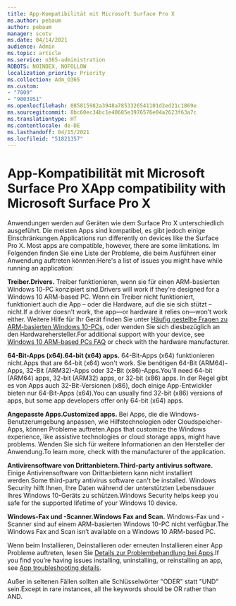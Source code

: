```yaml
---
title: App-Kompatibilität mit Microsoft Surface Pro X
ms.author: pebaum
author: pebaum
manager: scotv
ms.date: 04/14/2021
audience: Admin
ms.topic: article
ms.service: o365-administration
ROBOTS: NOINDEX, NOFOLLOW
localization_priority: Priority
ms.collection: Adm_O365
ms.custom:
- "7009"
- "9003951"
ms.openlocfilehash: 085815982a3948a7853326541101d2ed21c1869e
ms.sourcegitcommit: 8bc60ec34bc1e40685e3976576e04a2623f63a7c
ms.translationtype: HT
ms.contentlocale: de-DE
ms.lasthandoff: 04/15/2021
ms.locfileid: "51821357"
---
```

# <a name="app-compatibility-with-microsoft-surface-pro-x"></a><span data-ttu-id="82856-102">App-Kompatibilität mit Microsoft Surface Pro X</span><span class="sxs-lookup"><span data-stu-id="82856-102">App compatibility with Microsoft Surface Pro X</span></span>

<span data-ttu-id="82856-103">Anwendungen werden auf Geräten wie dem Surface Pro X unterschiedlich ausgeführt. Die meisten Apps sind kompatibel, es gibt jedoch einige Einschränkungen.</span><span class="sxs-lookup"><span data-stu-id="82856-103">Applications run differently on devices like the Surface Pro X. Most apps are compatible, however, there are some limitations.</span></span> <span data-ttu-id="82856-104">Im Folgenden finden Sie eine Liste der Probleme, die beim Ausführen einer Anwendung auftreten könnten:</span><span class="sxs-lookup"><span data-stu-id="82856-104">Here's a list of issues you might have while running an application:</span></span> 

<span data-ttu-id="82856-105">**Treiber.**</span><span class="sxs-lookup"><span data-stu-id="82856-105">**Drivers.**</span></span> <span data-ttu-id="82856-106">Treiber funktionieren, wenn sie für einen ARM-basierten Windows 10-PC konzipiert sind.</span><span class="sxs-lookup"><span data-stu-id="82856-106">Drivers will work if they're designed for a Windows 10 ARM-based PC.</span></span> <span data-ttu-id="82856-107">Wenn ein Treiber nicht funktioniert, funktioniert auch die App – oder die Hardware, auf die sie sich stützt – nicht.</span><span class="sxs-lookup"><span data-stu-id="82856-107">If a driver doesn’t work, the app—or hardware it relies on—won’t work either.</span></span> <span data-ttu-id="82856-108">Weitere Hilfe für Ihr Gerät finden Sie unter [Häufig gestellte Fragen zu ARM-basierten Windows 10-PCs](https://support.microsoft.com/windows/windows-10-arm-based-pcs-faq-477f51df-2e3b-f68f-31b0-06f5e4f8ebb5), oder wenden Sie sich diesbezüglich an den Hardwarehersteller.</span><span class="sxs-lookup"><span data-stu-id="82856-108">For additional support with your device, see [Windows 10 ARM-based PCs FAQ](https://support.microsoft.com/windows/windows-10-arm-based-pcs-faq-477f51df-2e3b-f68f-31b0-06f5e4f8ebb5) or check with the hardware manufacturer.</span></span>

<span data-ttu-id="82856-109">**64-Bit-Apps (x64).**</span><span class="sxs-lookup"><span data-stu-id="82856-109">**64-bit (x64) apps.**</span></span> <span data-ttu-id="82856-110">64-Bit-Apps (x64) funktionieren nicht.</span><span class="sxs-lookup"><span data-stu-id="82856-110">Apps that are 64-bit (x64) won't work.</span></span> <span data-ttu-id="82856-111">Sie benötigen 64-Bit (ARM64)-Apps, 32-Bit (ARM32)-Apps oder 32-Bit (x86)-Apps.</span><span class="sxs-lookup"><span data-stu-id="82856-111">You'll need 64-bit (ARM64) apps, 32-bit (ARM32) apps, or 32-bit (x86) apps.</span></span> <span data-ttu-id="82856-112">In der Regel gibt es von Apps auch 32-Bit-Versionen (x86), doch einige App-Entwickler bieten nur 64-Bit-Apps (x64).</span><span class="sxs-lookup"><span data-stu-id="82856-112">You can usually find 32-bit (x86) versions of apps, but some app developers offer only 64-bit (x64) apps.</span></span>

<span data-ttu-id="82856-113">**Angepasste Apps.**</span><span class="sxs-lookup"><span data-stu-id="82856-113">**Customized apps.**</span></span> <span data-ttu-id="82856-114">Bei Apps, die die Windows-Benutzerumgebung anpassen, wie Hilfstechnologien oder Cloudspeicher-Apps, können Probleme auftreten.</span><span class="sxs-lookup"><span data-stu-id="82856-114">Apps that customize the Windows experience, like assistive technologies or cloud storage apps, might have problems.</span></span> <span data-ttu-id="82856-115">Wenden Sie sich für weitere Informationen an den Hersteller der Anwendung.</span><span class="sxs-lookup"><span data-stu-id="82856-115">To learn more, check with the manufacturer of the application.</span></span>

<span data-ttu-id="82856-116">**Antivirensoftware von Drittanbietern.**</span><span class="sxs-lookup"><span data-stu-id="82856-116">**Third-party antivirus software.**</span></span> <span data-ttu-id="82856-117">Einige Antivirensoftware von Drittanbietern kann nicht installiert werden.</span><span class="sxs-lookup"><span data-stu-id="82856-117">Some third-party antivirus software can't be installed.</span></span> <span data-ttu-id="82856-118">Windows Security hilft Ihnen, Ihre Daten während der unterstützten Lebensdauer Ihres Windows 10-Geräts zu schützen.</span><span class="sxs-lookup"><span data-stu-id="82856-118">Windows Security helps keep you safe for the supported lifetime of your Windows 10 device.</span></span>

<span data-ttu-id="82856-119">**Windows-Fax und -Scanner.**</span><span class="sxs-lookup"><span data-stu-id="82856-119">**Windows Fax and Scan.**</span></span> <span data-ttu-id="82856-120">Windows-Fax und -Scanner sind auf einem ARM-basierten Windows 10-PC nicht verfügbar.</span><span class="sxs-lookup"><span data-stu-id="82856-120">The Windows Fax and Scan isn’t available on a Windows 10 ARM-based PC.</span></span>

<span data-ttu-id="82856-121">Wenn beim Installieren, Deinstallieren oder erneuten Installieren einer App Probleme auftreten, lesen Sie [Details zur Problembehandlung bei Apps](https://docs.microsoft.com/troubleshoot/mem/intune/troubleshoot-app-install#app-troubleshooting-details).</span><span class="sxs-lookup"><span data-stu-id="82856-121">If you find you’re having issues installing, uninstalling, or reinstalling an app, see [App troubleshooting details](https://docs.microsoft.com/troubleshoot/mem/intune/troubleshoot-app-install#app-troubleshooting-details).</span></span>

<span data-ttu-id="82856-122">Außer in seltenen Fällen sollten alle Schlüsselwörter "ODER" statt "UND" sein.</span><span class="sxs-lookup"><span data-stu-id="82856-122">Except in rare instances, all the keywords should be OR rather than AND.</span></span>